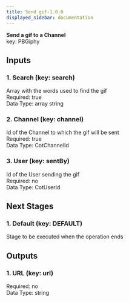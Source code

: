 ```yaml
---  
title: Send gif-1.0.0  
displayed_sidebar: documentation  
---  
```

**Send a gif to a Channel**  
key: PBGiphy  
  
## Inputs  
### 1. Search (key: search)  
Array with the words used to find the gif  
Required: true  
Data Type: array string  
### 2. Channel (key: channel)  
Id of the Channel to which the gif will be sent  
Required: true  
Data Type: CotChannelId   
### 3. User (key: sentBy)  
Id of the User sending the gif  
Required: no  
Data Type: CotUserId   
## Next Stages  
### 1. Default (key: DEFAULT)  
Stage to be executed when the operation ends  
## Outputs  
### 1. URL (key: url)  
  
Required: no  
Data Type: string 
